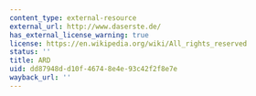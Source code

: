 ```yaml
---
content_type: external-resource
external_url: http://www.daserste.de/
has_external_license_warning: true
license: https://en.wikipedia.org/wiki/All_rights_reserved
status: ''
title: ARD
uid: dd87948d-d10f-4674-8e4e-93c42f2f8e7e
wayback_url: ''
---
```

